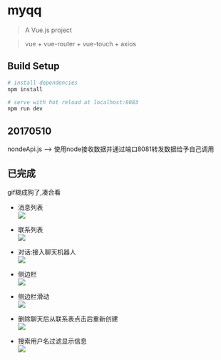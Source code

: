 # myqq

> A Vue.js project

> vue + vue-router + vue-touch + axios

## Build Setup

``` bash
# install dependencies
npm install

# serve with hot reload at localhost:8083
npm run dev


```
## 20170510 ##
nondeApi.js --> 使用node接收数据并通过端口8081转发数据给予自己调用 
 
## 已完成 ##

gif糊成狗了,凑合看

-  消息列表  
   ![](https://github.com/Erdayo/img/blob/master/vueQ-%E6%B6%88%E6%81%AF%E5%88%97%E8%A1%A8.png)

-  联系列表  
   ![](https://github.com/Erdayo/img/blob/master/vueQ-%E8%81%94%E7%B3%BB%E5%88%97%E8%A1%A8.png)

-  对话:接入聊天机器人  
   ![](https://github.com/Erdayo/img/blob/master/vueQ-%E6%9C%BA%E5%99%A8%E4%BA%BA%E8%81%8A%E5%A4%A9.gif)

-  侧边栏  
   ![](https://github.com/Erdayo/img/blob/master/vueQ-%E4%BE%A7%E8%BE%B9%E6%A0%8F.png)

-  侧边栏滑动  
   ![](https://github.com/Erdayo/img/blob/master/vueQ-%E4%BE%A7%E8%BE%B9%E6%A0%8F%E6%BB%91%E5%8A%A8.gif)

-  删除聊天后从联系表点击后重新创建  
   ![](https://github.com/Erdayo/img/blob/master/vueQ-%E5%88%A0%E9%99%A4%E8%81%8A%E5%A4%A9%E5%90%8E%E9%87%8D%E6%96%B0%E5%88%9B%E5%BB%BA.gif)
 
-  搜索用户名过滤显示信息  
   ![](https://github.com/Erdayo/img/blob/master/vueQ-%E8%BF%87%E6%BB%A4%E4%BF%A1%E6%81%AF.gif)

